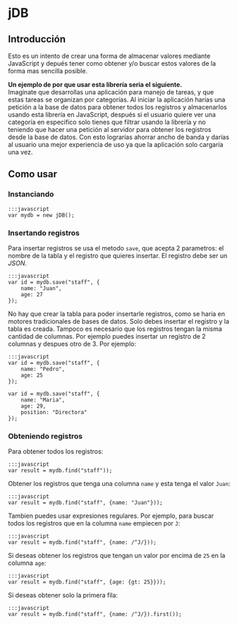 # jDB

## Introducción

Esto es un intento de crear una forma de almacenar valores mediante JavaScript y depués tener como obtener y/o buscar estos valores de la forma mas sencilla posible.

**Un ejemplo de por que usar esta librería seria el siguiente.**  
Imagínate que desarrollas una aplicación para manejo de tareas, y que estas tareas se organizan por categorías. Al iniciar la aplicación harías una petición a la base de datos para obtener todos los registros y almacenarlos usando esta librería en JavaScript, después si el usuario quiere ver una categoría en especifico solo tienes que filtrar usando la librería y no teniendo que hacer una petición al servidor para obtener los registros desde la base de datos. Con esto lograrías ahorrar ancho de banda y darías al usuario una mejor experiencia de uso ya que la aplicación solo cargaría una vez.

## Como usar

### Instanciando

    :::javascript
    var mydb = new jDB();

### Insertando registros

Para insertar registros se usa el metodo `save`, que acepta 2 parametros: el nombre de la tabla y el registro que quieres insertar. El registro debe ser un *JSON*.

    :::javascript
    var id = mydb.save("staff", {  
        name: "Juan",  
        age: 27  
    });

No hay que crear la tabla para poder insertarle registros, como se haria en motores tradicionales de bases de datos. Solo debes insertar el registro y la tabla es creada. Tampoco es necesario que los registros tengan la misma cantidad de columnas. Por ejemplo puedes insertar un registro de 2 columnas y despues otro de 3. Por ejemplo:

    :::javascript
    var id = mydb.save("staff", {  
        name: "Pedro",  
        age: 25  
    });

    var id = mydb.save("staff", {  
        name: "Maria",  
        age: 29,
        position: "Directora"  
    });

### Obteniendo registros

Para obtener todos los registros:

    :::javascript
    var result = mydb.find("staff"));

Obtener los registros que tenga una columna `name` y esta tenga el valor `Juan`:

    :::javascript
    var result = mydb.find("staff", {name: "Juan"}));

Tambien puedes usar expresiones regulares. Por ejemplo, para buscar todos los registros que en la columna `name` empiecen por `J`:

    :::javascript
    var result = mydb.find("staff", {name: /^J/}));

Si deseas obtener los registros que tengan un valor por encima de `25` en la columna `age`:

    :::javascript
    var result = mydb.find("staff", {age: {gt: 25}}));

Si deseas obtener solo la primera fila:

    :::javascript
    var result = mydb.find("staff", {name: /^J/}).first());